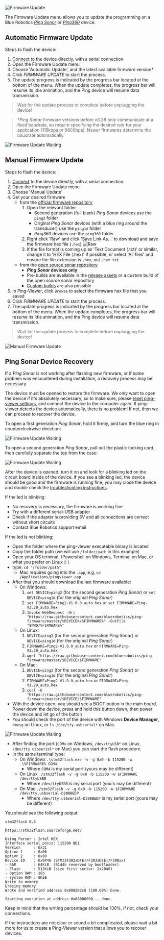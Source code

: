 ![Firmware Update](images/viewer/firmware-update.png)

The Firmware Update menu allows you to update the programming on a Blue Robotics [*Ping Sonar*](https://bluerobotics.com/store/sonars/echosounders/ping-sonar-r2-rp/) or [*Ping360*](https://bluerobotics.com/store/sonars/imaging-sonars/ping360-sonar-r1-rp/) device.

## Automatic Firmware Update

Steps to flash the device:

1. [Connect](device-manager.md) to the device directly, with a serial connection
2. Open the Firmware Update menu
3. Choose 'Automatic Update', and the latest available firmware version*
4. Click _FIRMWARE UPDATE_ to start the process.
5. The update progress is indicated by the progress bar located at the bottom of the menu. When the update completes, the progress bar will resume its idle animation, and the Ping device will resume data transmission.

> Wait for the update process to complete before unplugging the device!
<!-- -->
> **Ping Sonar* firmware versions before v3.28 only communicate at a fixed baudrate, so require specifying the desired rate for your application (115kbps or 9600bps). Newer firmwares determine the baudrate automatically.

![Firmware Update Waiting](images/viewer/firmware-update-waiting.gif)

## Manual Firmware Update

Steps to flash the device:

1. [Connect](device-manager.md) to the device directly, with a serial connection
2. Open the Firmware Update menu
3. Choose 'Manual Update'
4. Get your desired firmware
    - from the [official firmware repository](https://github.com/bluerobotics/ping-firmware/)
        1. Open the relevant folder
            - Second generation (full black) *Ping Sonar* devices use the `ping2` folder
            - Original *Ping Sonar* devices (with a blue ring around the transducer) use the `ping1d` folder
            - *Ping360* devices use the `ping360` folder
        1. Right click 'Raw' and click 'Save Link As...' to download and save the firmware hex file (`.hex`)
        ![Raw](images/firmware-update/download.png)
        1. If the file format is coming up as 'Text Document (.txt)' or similar, change it to 'HEX File (.hex)' if possible, or select 'All files' and ensure the file extension is `.hex`, not `.hex.txt`
    - from the [open source sonar repository](https://github.com/bluerobotics/ping-firmware-oss/)
        - ***Ping Sonar* devices only**
        - Pre-builds are available in the [release assets](https://github.com/bluerobotics/ping-firmware-oss/releases) or a custom build of the open source sonar repository
        - [Custom builds](https://github.com/bluerobotics/ping-firmware-oss?tab=readme-ov-file#building-the-firmware) are also possible
5. In Ping-Viewer, click `Browse` to select the firmware hex file that you saved
6. Click _FIRMWARE UPDATE_ to start the process.
7. The update progress is indicated by the progress bar located at the bottom of the menu. When the update completes, the progress bar will resume its idle animation, and the Ping device will resume data transmission.

> Wait for the update process to complete before unplugging the device!

![Manual Firmware Update](images/firmware-update/manual.png)


## Ping Sonar Device Recovery

If a *Ping Sonar* is not working after flashing new firmware, or if some problem was encountered during installation, a recovery process may be necessary.

The device must be opened to restore the firmware. We only want to open the device if it's absolutely necessary, so to make sure, please [reset ping-viewer settings](application-information.md#header-buttons), and connect the device to the computer again. If ping-viewer detects the device automatically, there is no problem! If not, then we can proceed to recover the device.

To open a first generation *Ping Sonar*, hold it firmly, and turn the blue ring in counterclockwise direction:

![Firmware Update Waiting](images/firmware-update/open-ping.png)

To open a second generation *Ping Sonar*, pull out the plastic locking cord, then carefully separate the top from the case:

![Firmware Update Waiting](images/firmware-update/ping2-open.png)

After the device is opened, turn it on and look for a blinking led on the circuit board inside of the device. If you see a blinking led, the device should be good and the firmware is running fine, you may close the device and double check the [troubleshooting instructions](faq-and-troubleshooting.md#troubleshooting).

If the led is blinking:

- No recovery is necessary, the firmware is working fine
- Try with a different serial-USB adapter
- Check if the adapter is providing 5V and all connections are correct without short circuits
- Contact Blue Robotics support email

If the led is not blinking:

- Open the folder where the ping-viewer executable binary is located
- Copy the folder path (we will use `/folder/path` in this example)
- Open your OS terminal. (Powershell on Windows, Terminal on Mac, or what you prefer on Linux :) )
- type: `cd "/folder/path"`
    - Mac requires going into the `.app`, e.g. `cd /Applications/pingviewer.app`
- After that you should download the last firmware available:
    - On Windows:
        1. `set DEVICE=ping2` (for the second generation *Ping Sonar*) or `set DEVICE=ping1d` (for the original *Ping Sonar*)
        2. `set FIRMWARE=Ping2-V1.0.0_auto.hex` or `set FIRMWARE=Ping-V3.29_auto.hex`
        3. `Invoke-WebRequest -Uri "https://raw.githubusercontent.com/bluerobotics/ping-firmware/master/%DEVICE%/%FIRMWARE%" -OutFile "$PWD/%FIRMWARE%"`
    - On Linux:
        1. `DEVICE=ping2` (for the second generation *Ping Sonar*) or `DEVICE=ping1d` (for the original *Ping Sonar*)
        2. `FIRMWARE=Ping2-V1.0.0_auto.hex` or `FIRMWARE=Ping-V3.29_auto.hex`
        3. `wget "https://raw.githubusercontent.com/bluerobotics/ping-firmware/master/$DEVICE/$FIRMWARE"`
    - On Mac:
        1. `DEVICE=ping2` (for the second generation *Ping Sonar*) or `DEVICE=ping1d` (for the original *Ping Sonar*)
        2. `FIRMWARE=Ping2-V1.0.0_auto.hex` or `FIRMWARE=Ping-V3.29_auto.hex`
        2. `curl -O "https://raw.githubusercontent.com/bluerobotics/ping-firmware/master/$DEVICE/$FIRMWARE"`
- With the device open, you should see a BOOT button in the main board. Power down the device, press and hold this button down, then power the device and let go of the button
- You should check the port of the device with Windows **Device Manager**, `dmesg` on Linux, or `ls /dev/tty.usbserial*` on Mac.

![Firmware Update Waiting](images/firmware-update/device-manager.png)

- After finding the port (`COMx` on Windows, `/dev/ttyUSB*` on Linux, `/dev/tty.usbserial*` on Mac) you can start the flash procedure.
- In the same terminal type:
    - On Windows `.\stm32flash.exe -v -g 0x0 -b 115200 -w .\%FIRMWARE% COM4`
        - Where `COM4` is my serial port (yours may be different)
    - On Linux `./stm32flash -v -g 0x0 -b 115200 -w $FIRMWARE /dev/ttyUSB0`
        - Where `/dev/ttyUSB0` is my serial port (yours may be different)
    - On Mac `./stm32flash -v -g 0x0 -b 115200 -w $FIRMWARE /dev/tty.usbserial-D200BEDP`
        - Where `/dev/tty.usbserial-D200BEDP` is my serial port (yours may be different)

You should see the following output:

```
stm32flash 0.5

https://stm32flash.sourceforge.net/

Using Parser : Intel HEX
Interface serial_posix: 115200 8E1
Version      : 0x31
Option 1     : 0x00
Option 2     : 0x00
Device ID    : 0x0446 (STM32F302xD(E)/F303xD(E)/F398xx)
- RAM        : 64KiB  (6144b reserved by bootloader)
- Flash      : 512KiB (size first sector: 2x2048)
- Option RAM : 16b
- System RAM : 8KiB
Write to memory
Erasing memory
Wrote and verified address 0x080202c8 (100.00%) Done.

Starting execution at address 0x08000000... done.
```

Keep in mind that the writing percentage should be 100%, if not, check your connections.

If the instructions are not clear or sound a bit complicated, please wait a bit more for us to create a Ping-Viewer version that allows you to recover devices.
